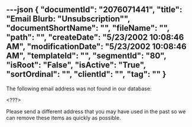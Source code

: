 ---json
{
  "documentId": "2076071441",
  "title": "Email Blurb: &quot;Unsubscription&quot;",
  "documentShortName": "",
  "fileName": "",
  "path": "",
  "createDate": "5/23/2002 10:08:46 AM",
  "modificationDate": "5/23/2002 10:08:46 AM",
  "templateId": "",
  "segmentId": "80",
  "isRoot": "False",
  "isActive": "True",
  "sortOrdinal": "",
  "clientId": "",
  "tag": ""
}
---

The following email address was not found in our database:

&lt;???&gt;

Please send a different address that you may have used in the past so we can remove these items as quickly as possible.
